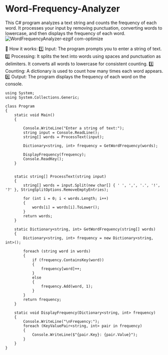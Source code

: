 # Word-Frequency-Analyzer
This C# program analyzes a text string and counts the frequency of each word. It processes your input by removing punctuation, converting words to lowercase, and then displays the frequency of each word.
![WordFrequencyAnalyzer-ezgif com-optimize](https://github.com/user-attachments/assets/d5a4f6b3-00d0-4450-bf1a-cbf77b08b676)

🔹 How it works:
1️⃣ Input: The program prompts you to enter a string of text.
2️⃣ Processing:
    It splits the text into words using spaces and punctuation as delimiters.
    It converts all words to lowercase for consistent counting.
3️⃣ Counting: A dictionary is used to count how many times each word appears.
4️⃣ Output: The program displays the frequency of each word on the console.

```
using System;
using System.Collections.Generic;

class Program
{
    static void Main()
    {

        Console.WriteLine("Enter a string of text:");
        string input = Console.ReadLine();
        string[] words = ProcessText(input);

        Dictionary<string, int> frequency = GetWordFrequency(words);

        DisplayFrequency(frequency);
        Console.ReadKey();
    }


    static string[] ProcessText(string input)
    {
        string[] words = input.Split(new char[] { ' ', ',', '.', '!', '?' }, StringSplitOptions.RemoveEmptyEntries);

        for (int i = 0; i < words.Length; i++)
        {
            words[i] = words[i].ToLower();
        }
        return words;
    }

    static Dictionary<string, int> GetWordFrequency(string[] words)
    {
        Dictionary<string, int> frequency = new Dictionary<string, int>();

        foreach (string word in words)
        {
            if (frequency.ContainsKey(word))
            {
                frequency[word]++;
            }
            else
            {
                frequency.Add(word, 1);
            }
        }
        return frequency;
    }

    static void DisplayFrequency(Dictionary<string, int> frequency)
    {
        Console.WriteLine("\nFrequency:");
        foreach (KeyValuePair<string, int> pair in frequency)
        {
            Console.WriteLine($"{pair.Key}: {pair.Value}");
        }
    }
}
```
